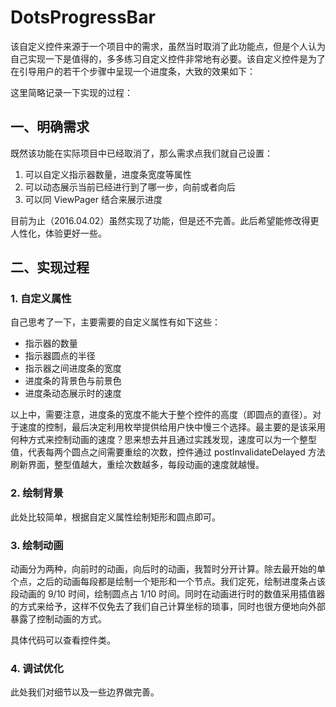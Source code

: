 # DotsProgressBar #

该自定义控件来源于一个项目中的需求，虽然当时取消了此功能点，但是个人认为自己实现一下是值得的，多多练习自定义控件非常地有必要。该自定义控件是为了在引导用户的若干个步骤中呈现一个进度条，大致的效果如下：

这里简略记录一下实现的过程：

## 一、明确需求 ##

既然该功能在实际项目中已经取消了，那么需求点我们就自己设置：

1. 可以自定义指示器数量，进度条宽度等属性
2. 可以动态展示当前已经进行到了哪一步，向前或者向后
3. 可以同 ViewPager 结合来展示进度

目前为止（2016.04.02）虽然实现了功能，但是还不完善。此后希望能修改得更人性化，体验更好一些。

## 二、实现过程 ##

### 1. 自定义属性 ###

自己思考了一下，主要需要的自定义属性有如下这些：

- 指示器的数量
- 指示器圆点的半径
- 指示器之间进度条的宽度
- 进度条的背景色与前景色
- 进度条动态展示时的速度

以上中，需要注意，进度条的宽度不能大于整个控件的高度（即圆点的直径）。对于速度的控制，最后决定利用枚举提供给用户快中慢三个选择。最主要的是该采用何种方式来控制动画的速度？思来想去并且通过实践发现，速度可以为一个整型值，代表每两个圆点之间需要重绘的次数，控件通过 postInvalidateDelayed 方法刷新界面，整型值越大，重绘次数越多，每段动画的速度就越慢。

### 2. 绘制背景 ###

此处比较简单，根据自定义属性绘制矩形和圆点即可。

### 3. 绘制动画 ###

动画分为两种，向前时的动画，向后时的动画，我暂时分开计算。除去最开始的单个点，之后的动画每段都是绘制一个矩形和一个节点。我们定死，绘制进度条占该段动画的 9/10 时间，绘制圆点占 1/10 时间。同时在动画进行时的数值采用插值器的方式来给予，这样不仅免去了我们自己计算坐标的琐事，同时也很方便地向外部暴露了控制动画的方式。

具体代码可以查看控件类。

### 4. 调试优化 ###

此处我们对细节以及一些边界做完善。